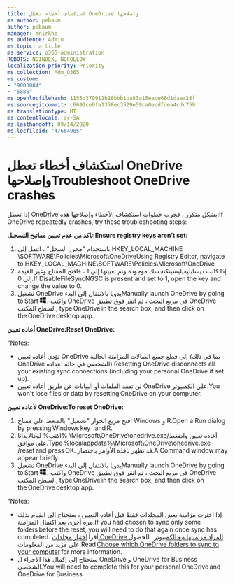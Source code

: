 ```yaml
---
title: استكشاف أخطاء تعطل OneDrive وإصلاحها
ms.author: pebaum
author: pebaum
manager: mnirkhe
ms.audience: Admin
ms.topic: article
ms.service: o365-administration
ROBOTS: NOINDEX, NOFOLLOW
localization_priority: Priority
ms.collection: Adm_O365
ms.custom:
- "9003084"
- "5885"
ms.openlocfilehash: 1155d370911b28bbb1ba83a15eace66d1daea28f
ms.sourcegitcommit: c6692ce0fa1358ec3529e59ca0ecdfdea4cdc759
ms.translationtype: MT
ms.contentlocale: ar-SA
ms.lasthandoff: 09/14/2020
ms.locfileid: "47664985"
---
```

# <a name="troubleshoot-onedrive-crashes"></a><span data-ttu-id="59c1e-102">استكشاف أخطاء تعطل OneDrive وإصلاحها</span><span class="sxs-lookup"><span data-stu-id="59c1e-102">Troubleshoot OneDrive crashes</span></span>

<span data-ttu-id="59c1e-103">إذا تعطل OneDrive بشكل متكرر ، فجرب خطوات استكشاف الأخطاء وإصلاحها هذه:</span><span class="sxs-lookup"><span data-stu-id="59c1e-103">If OneDrive repeatedly crashes, try these troubleshooting steps:</span></span>

<span data-ttu-id="59c1e-104">**تاكد من عدم تعيين مفاتيح التسجيل:**</span><span class="sxs-lookup"><span data-stu-id="59c1e-104">**Ensure registry keys aren’t set:**</span></span>

1. <span data-ttu-id="59c1e-105">باستخدام "محرر السجل" ، انتقل إلى HKEY_LOCAL_MACHINE \SOFTWARE\Policies\Microsoft\OneDrive</span><span class="sxs-lookup"><span data-stu-id="59c1e-105">Using Registry Editor, navigate to HKEY_LOCAL_MACHINE\SOFTWARE\Policies\Microsoft\OneDrive</span></span>
2. <span data-ttu-id="59c1e-106">إذا كانت ديسابليفيليسينكنجسك موجودة وتم تعيينها إلى 1 ، فافتح المفتاح وغير القيمة إلى 0.</span><span class="sxs-lookup"><span data-stu-id="59c1e-106">If DisableFileSyncNGSC is present and set to 1, open the key and change the value to 0.</span></span>
3. <span data-ttu-id="59c1e-107">تشغيل OneDrive يدويا بالانتقال إلى البدء</span><span class="sxs-lookup"><span data-stu-id="59c1e-107">Manually launch OneDrive by going to Start</span></span> ![اضغط علي مفتاح Windows](data:image/png;base64,iVBORw0KGgoAAAANSUhEUgAAABEAAAAOCAYAAADJ7fe0AAAAAXNSR0IArs4c6QAAAARnQU1BAACxjwv8YQUAAAAJcEhZcwAADsQAAA7EAZUrDhsAAADxSURBVDhPY/wPBAx4wR+Gd6/fM7x9/ZTh9ZuXDGdPnWE4tH0rw/UHDxlaVp9kCDCSYWABKfv35wfD+/cfGV4+fcLw5uVjhlOXzzFsX/qWYebmZAZPWWOGO2DD8ACQS9Y3e4Bcg4Y9/t94fPa/CoY4Aq8/+xik/T8TkEMxGDyGgANWwSqeobvbGSyAADIM3BwCDKXd3QyfoCLoQEGAA0xTxSWjsYMJwLHjkruU4UXSJ4YnT54x3Dh/luHmjfMMmw9wMjCDlRAGBDPgjy8fGT5//8rw9P4Thge3zzNcvXmDYevmfQzXb1xlmH/0ATADyjAAAKdWkD3ZSwNeAAAAAElFTkSuQmCC)<span data-ttu-id="59c1e-109">، واكتب OneDrive في مربع البحث ، ثم انقر فوق تطبيق OneDrive لسطح المكتب.</span><span class="sxs-lookup"><span data-stu-id="59c1e-109">, type OneDrive in the search box, and then click on the OneDrive desktop app.</span></span>

<span data-ttu-id="59c1e-110">**أعاده تعيين OneDrive:**</span><span class="sxs-lookup"><span data-stu-id="59c1e-110">**Reset OneDrive:**</span></span>

<span data-ttu-id="59c1e-111">"</span><span class="sxs-lookup"><span data-stu-id="59c1e-111">Notes:</span></span>

- <span data-ttu-id="59c1e-112">تؤدي أعاده تعيين OneDrive إلى قطع جميع اتصالات المزامنة الحالية (بما في ذلك OneDrive الشخصي في حاله اعداده).</span><span class="sxs-lookup"><span data-stu-id="59c1e-112">Resetting OneDrive disconnects all your existing sync connections (including your personal OneDrive if set up).</span></span>
- <span data-ttu-id="59c1e-113">لن تفقد الملفات أو البيانات عن طريق أعاده تعيين OneDrive علي الكمبيوتر.</span><span class="sxs-lookup"><span data-stu-id="59c1e-113">You won't lose files or data by resetting OneDrive on your computer.</span></span>

<span data-ttu-id="59c1e-114">**لأعاده تعيين OneDrive:**</span><span class="sxs-lookup"><span data-stu-id="59c1e-114">**To reset OneDrive:**</span></span>

1. <span data-ttu-id="59c1e-115">افتح مربع الحوار "تشغيل" بالضغط علي مفتاح Windows و R.</span><span class="sxs-lookup"><span data-stu-id="59c1e-115">Open a Run dialog by pressing Windows key    and R.</span></span>
2. <span data-ttu-id="59c1e-116">اكتب% لوكالابداتا% \Microsoft\OneDrive\onedrive.exe/أعاده تعيين واضغط علي موافق.</span><span class="sxs-lookup"><span data-stu-id="59c1e-116">Type %localappdata%\Microsoft\OneDrive\onedrive.exe /reset and press OK.</span></span> <span data-ttu-id="59c1e-117">قد تظهر نافذه الأوامر باختصار.</span><span class="sxs-lookup"><span data-stu-id="59c1e-117">A Command window may appear briefly.</span></span>
3. <span data-ttu-id="59c1e-118">تشغيل OneDrive يدويا بالانتقال إلى البدء</span><span class="sxs-lookup"><span data-stu-id="59c1e-118">Manually launch OneDrive by going to Start</span></span> ![اضغط علي مفتاح Windows](data:image/png;base64,iVBORw0KGgoAAAANSUhEUgAAABEAAAAOCAYAAADJ7fe0AAAAAXNSR0IArs4c6QAAAARnQU1BAACxjwv8YQUAAAAJcEhZcwAADsQAAA7EAZUrDhsAAADxSURBVDhPY/wPBAx4wR+Gd6/fM7x9/ZTh9ZuXDGdPnWE4tH0rw/UHDxlaVp9kCDCSYWABKfv35wfD+/cfGV4+fcLw5uVjhlOXzzFsX/qWYebmZAZPWWOGO2DD8ACQS9Y3e4Bcg4Y9/t94fPa/CoY4Aq8/+xik/T8TkEMxGDyGgANWwSqeobvbGSyAADIM3BwCDKXd3QyfoCLoQEGAA0xTxSWjsYMJwLHjkruU4UXSJ4YnT54x3Dh/luHmjfMMmw9wMjCDlRAGBDPgjy8fGT5//8rw9P4Thge3zzNcvXmDYevmfQzXb1xlmH/0ATADyjAAAKdWkD3ZSwNeAAAAAElFTkSuQmCC)<span data-ttu-id="59c1e-120">، واكتب OneDrive في مربع البحث ، ثم انقر فوق تطبيق OneDrive لسطح المكتب.</span><span class="sxs-lookup"><span data-stu-id="59c1e-120">, type OneDrive in the search box, and then click on the OneDrive desktop app.</span></span>

<span data-ttu-id="59c1e-121">"</span><span class="sxs-lookup"><span data-stu-id="59c1e-121">Notes:</span></span>

- <span data-ttu-id="59c1e-122">إذا اخترت مزامنة بعض المجلدات فقط قبل أعاده التعيين ، ستحتاج إلى القيام بذلك مره أخرى بعد اكتمال المزامنة.</span><span class="sxs-lookup"><span data-stu-id="59c1e-122">If you had chosen to sync only some folders before the reset, you will need to do that again once sync has completed.</span></span> <span data-ttu-id="59c1e-123">أقرا [اختيار مجلدات OneDrive المراد مزامنتها مع الكمبيوتر](https://support.office.com/article/98b8b011-8b94-419b-aa95-a14ff2415e85)   للحصول علي مزيد من المعلومات.</span><span class="sxs-lookup"><span data-stu-id="59c1e-123">Read [Choose which OneDrive folders to sync to your computer](https://support.office.com/article/98b8b011-8b94-419b-aa95-a14ff2415e85) for more information.</span></span>
- <span data-ttu-id="59c1e-124">ستحتاج إلى إكمال هذا الاجراء ل OneDrive و OneDrive for Business الشخصي.</span><span class="sxs-lookup"><span data-stu-id="59c1e-124">You will need to complete this for your personal OneDrive and OneDrive for Business.</span></span>